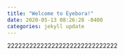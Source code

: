 ```yaml
---
title: "Welcome to Eyebora!"
date: 2020-05-13 08:26:28 -0400
categories: jekyll update
---
```


222222222222222222222222222222
